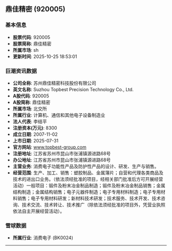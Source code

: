 ## 鼎佳精密 (920005)

### 基本信息

- **股票代码**: 920005
- **股票简称**: 鼎佳精密
- **所属市场**: sh
- **更新时间**: 2025-10-25 18:53:01

### 巨潮资讯数据

- **公司全称**: 苏州鼎佳精密科技股份有限公司
- **英文名称**: Suzhou Topbest Precision Technology Co., Ltd.
- **A股代码**: 920005
- **A股简称**: 鼎佳精密
- **所属市场**: 北交所
- **所属行业**: 计算机、通信和其他电子设备制造业
- **法人代表**: 李结平
- **注册资本(万元)**: 8300
- **成立日期**: 2007-11-02
- **上市日期**: 2025-07-31
- **官方网站**: www.topbest-group.com
- **注册地址**: 江苏省苏州市昆山市张浦镇源进路68号
- **办公地址**: 江苏省苏州市昆山市张浦镇源进路68号
- **主营业务**: 消费电子功能性产品及防护性产品的设计、研发、生产与销售。
- **经营范围**: 生产、加工、销售：塑胶制品、金属簿片；自营和代理各类商品及技术的进出口业务。（依法须经批准的项目，经相关部门批准后方可开展经营活动）一般项目：锻件及粉末冶金制品制造；锻件及粉末冶金制品销售；金属结构制造；金属结构销售；电子元器件制造；电子专用材料制造；电子专用材料销售；电子专用材料研发；新材料技术研发；技术服务、技术开发、技术咨询、技术交流、技术转让、技术推广（除依法须经批准的项目外，凭营业执照依法自主开展经营活动）。

### 雪球数据

- **所属行业**: 消费电子 (BK0024)

---